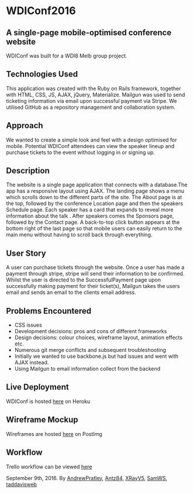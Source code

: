 # WDIConf2016

## A single-page mobile-optimised conference website
WDIConf was built for a WDI8 Melb group project.

## Technologies Used
This application was created with the Ruby on Rails framework, together with HTML, CSS, JS, AJAX, jQuery, Materialize. Mailgun was used to send ticketing information via email upon successful payment via Stripe. We utilised GitHub as a repository management and collaboration system.

## Approach
We wanted to create a simple look and feel with a design optimised for mobile. Potential WDIConf attendees can view the speaker lineup and purchase tickets to the event without logging in or signing up.

## Description
The website is a single page application that connects with a database.The app has a responsive layout using AJAX. The landing page shows a menu which scrolls down to the different parts of the site. The About page is at the top, followed by the conference Location page and then the speakers Schedule page. Each speaker has a card that expands to reveal more information about the talk . After speakers comes the Sponsors page, followed by the Contact page. A back-to-top click button appears at the bottom right of the last page so that mobile users can easily return to the main menu without having to scroll back through everything.

## User Story
A user can purchase tickets through the website. Once a user has made a payment through stripe, stripe will send their information to be confirmed. Whilst the user is directed to the SuccessfulPayment page upon successfully making payment for their ticket(s), Mailgun takes the users email and sends an email to the clients email address.

## Problems Encountered
- CSS issues
- Development decisions: pros and cons of different frameworks
- Design decisions: colour choices, wireframe layout, animation effects etc.
- Numerous git merge conflicts and subsequent troubleshooting
- Initially we wanted to use backbone.js but had issues and went with AJAX instead.
- Using Mailgun to email information collect from the backend

## Live Deployment
WDIConf is hosted [here](http://www.herokuapp.com/link) on Heroku

## Wireframe Mockup
Wireframes are hosted [here](https://postimg.org/gallery/1hyilt5q6/#) on PostImg

## Workflow
Trello workflow can be viewed [here](https://trello.com/b/gtlqltNN/mvp)

September 9th, 2016. By [AndrewPratley](https://github.com/AndrewPratley), [Antz84](https://github.com/antz84), [XRayV5](https://github.com/XRayV5), [SamWS](https://github.com/SamWS), [taddavisweb](https://github.com/taddavisweb)
